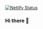 [![Netlify Status](https://api.netlify.com/api/v1/badges/08e7e804-9c45-4bef-9816-3f528b641f48/deploy-status)](https://app.netlify.com/sites/magical-selkie-7d98f3/deploys)

### Hi there 👋

<!--
**karabomaila/karabomaila** is a ✨ _special_ ✨ repository because its `README.md` (this file) appears on your GitHub profile.

Here are some ideas to get you started:

- 🔭 I’m currently working on ...
- 🌱 I’m currently learning ...
- 👯 I’m looking to collaborate on ...
- 🤔 I’m looking for help with ...
- 💬 Ask me about ...
- 📫 How to reach me: ...
- 😄 Pronouns: ...
- ⚡ Fun fact: ...
-->
